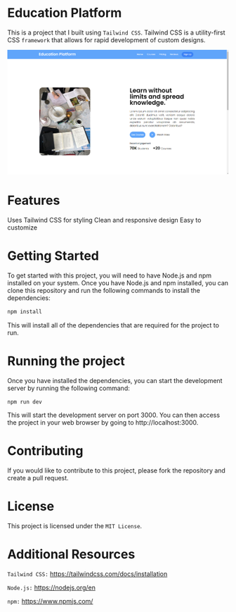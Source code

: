 #  Education Platform

This is a project that I built using `Tailwind CSS`. Tailwind CSS is a utility-first CSS `framework` that allows for rapid development of custom designs.

<img src="./assets/img/educational.png">

# Features

Uses Tailwind CSS for styling
Clean and responsive design
Easy to customize
# Getting Started

To get started with this project, you will need to have Node.js and npm installed on your system. Once you have Node.js and npm installed, you can clone this repository and run the following commands to install the dependencies:

```Bash
npm install
```
This will install all of the dependencies that are required for the project to run.

# Running the project

Once you have installed the dependencies, you can start the development server by running the following command:

```
npm run dev
```
This will start the development server on port 3000. You can then access the project in your web browser by going to http://localhost:3000.

# Contributing

If you would like to contribute to this project, please fork the repository and create a pull request.

# License

This project is licensed under the `MIT License`.

# Additional Resources

`Tailwind CSS:` https://tailwindcss.com/docs/installation

`Node.js:` https://nodejs.org/en

`npm:` https://www.npmjs.com/